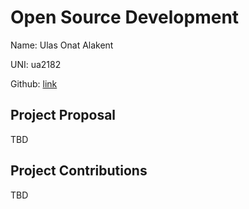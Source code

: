 # Open Source Development

Name: Ulas Onat Alakent

UNI: ua2182

Github: [link](https://github.com/ulasonat)


## Project Proposal
TBD

## Project Contributions
TBD
